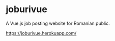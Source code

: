 # joburivue
 
 A Vue.js job posting website for Romanian public.
 
https://joburivue.herokuapp.com/
